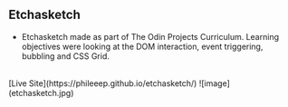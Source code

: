 ## Etchasketch 

- Etchasketch made as part of The Odin Projects Curriculum. Learning objectives were looking at the DOM interaction, event triggering, bubbling and CSS Grid. 
<br>
[Live Site](https://phileeep.github.io/etchasketch/)
![image](etchasketch.jpg)